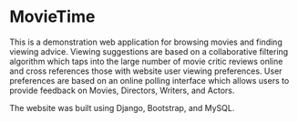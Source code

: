 # MovieTime

This is a demonstration web application for browsing movies and finding viewing advice. Viewing suggestions are based on a collaborative filtering algorithm which taps into the large number of movie critic reviews online and cross references those with website user viewing preferences. User preferences are based on an online polling interface which allows users to provide feedback on Movies, Directors, Writers, and Actors. 

The website was built using Django, Bootstrap, and MySQL.